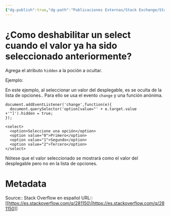 ```yaml
---
{"dg-publish":true,"dg-path":"Publicaciones Externas/Stack Exchange/Stack Overflow en español/es.stackoverflow.com-281150.md","permalink":"/publicaciones-externas/stack-exchange/stack-overflow-en-espanol/es-stackoverflow-com-281150/","title":"¿Como deshabilitar un select cuando el valor ya ha sido seleccionado anteriormente?","hide":true,"noteIcon":"\"0\"","created":"2024-04-03T12:49:10.593-06:00","updated":"2024-04-05T16:43:55.630-06:00"}
---
```


# ¿Como deshabilitar un select cuando el valor ya ha sido seleccionado anteriormente?

Agrega el atributo `hidden` a la poción a ocultar.

Ejemplo:

En este ejemplo, al seleccionar un valor del desplegable, es se oculta de la lista de opciones.. Para ello se usa el evento `change` y una función anónima.

<!-- begin snippet: js hide: false console: true babel: false -->

<!-- language: lang-js -->

    document.addEventListener('change',function(e){
      document.querySelector('option[value="' + e.target.value +'"]').hidden = true;
    });

<!-- language: lang-html -->

    <select>
      <option>Seleccione una opción</option>
      <option value="0">Primero</option>
      <option value="1">Segundo</option>
      <option value="2">Tercero</option>
    </select>

<!-- end snippet -->

Nótese que el valor seleccionado se mostrará como el valor del desplegable pero no en la lista de opciones.


# Metadata
Source:: Stack Overflow en español
URL:: [[https://es.stackoverflow.com/q/281150\|https://es.stackoverflow.com/q/281150]]

